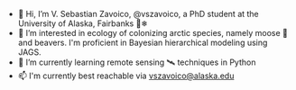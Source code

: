 - 👋 Hi, I’m V. Sebastian Zavoico, @vszavoico, a PhD student at the University of Alaska, Fairbanks 🐻❄
- 👀 I’m interested in ecology of colonizing arctic species, namely moose 🦌 and beavers. I'm proficient in Bayesian hierarchical modeling using JAGS.
- 🌱 I’m currently learning remote sensing 🛰 techniques in Python
- 📫 I'm currently best reachable via vszavoico@alaska.edu

<!---
vszavoico/vszavoico is a ✨ special ✨ repository because its `README.md` (this file) appears on your GitHub profile.
You can click the Preview link to take a look at your changes.
--->
